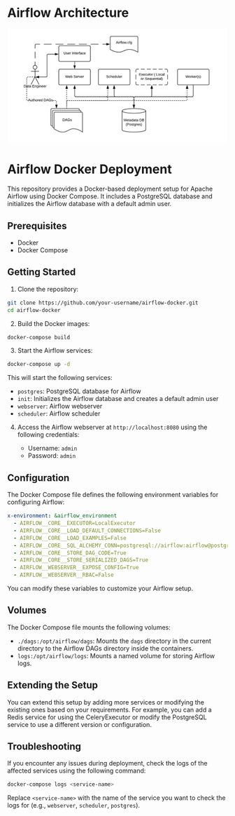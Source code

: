 # Airflow Architecture
![Alt text](airflow-architecture.png)

# Airflow Docker Deployment

This repository provides a Docker-based deployment setup for Apache Airflow using Docker Compose. It includes a PostgreSQL database and initializes the Airflow database with a default admin user.

## Prerequisites

- Docker
- Docker Compose

## Getting Started

1. Clone the repository:

```bash
git clone https://github.com/your-username/airflow-docker.git
cd airflow-docker
```

2. Build the Docker images:

```bash
docker-compose build
```

3. Start the Airflow services:

```bash
docker-compose up -d
```

This will start the following services:

- `postgres`: PostgreSQL database for Airflow
- `init`: Initializes the Airflow database and creates a default admin user
- `webserver`: Airflow webserver
- `scheduler`: Airflow scheduler

4. Access the Airflow webserver at `http://localhost:8080` using the following credentials:

   - Username: `admin`
   - Password: `admin`

## Configuration

The Docker Compose file defines the following environment variables for configuring Airflow:

```yaml
x-environment: &airflow_environment
  - AIRFLOW__CORE__EXECUTOR=LocalExecutor
  - AIRFLOW__CORE__LOAD_DEFAULT_CONNECTIONS=False
  - AIRFLOW__CORE__LOAD_EXAMPLES=False
  - AIRFLOW__CORE__SQL_ALCHEMY_CONN=postgresql://airflow:airflow@postgres:5432/airflow
  - AIRFLOW__CORE__STORE_DAG_CODE=True
  - AIRFLOW__CORE__STORE_SERIALIZED_DAGS=True
  - AIRFLOW__WEBSERVER__EXPOSE_CONFIG=True
  - AIRFLOW__WEBSERVER__RBAC=False
```

You can modify these variables to customize your Airflow setup.

## Volumes

The Docker Compose file mounts the following volumes:

- `./dags:/opt/airflow/dags`: Mounts the `dags` directory in the current directory to the Airflow DAGs directory inside the containers.
- `logs:/opt/airflow/logs`: Mounts a named volume for storing Airflow logs.

## Extending the Setup

You can extend this setup by adding more services or modifying the existing ones based on your requirements. For example, you can add a Redis service for using the CeleryExecutor or modify the PostgreSQL service to use a different version or configuration.

## Troubleshooting

If you encounter any issues during deployment, check the logs of the affected services using the following command:

```bash
docker-compose logs <service-name>
```

Replace `<service-name>` with the name of the service you want to check the logs for (e.g., `webserver`, `scheduler`, `postgres`).
